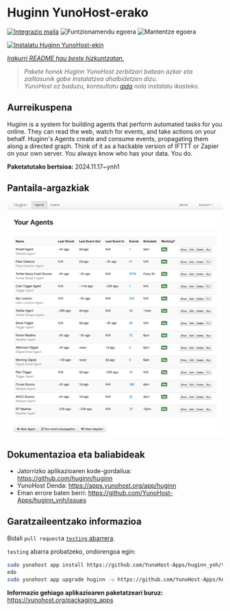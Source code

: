 <!--
Ohart ongi: README hau automatikoki sortu da <https://github.com/YunoHost/apps/tree/master/tools/readme_generator>ri esker
EZ editatu eskuz.
-->

# Huginn YunoHost-erako

[![Integrazio maila](https://dash.yunohost.org/integration/huginn.svg)](https://ci-apps.yunohost.org/ci/apps/huginn/) ![Funtzionamendu egoera](https://ci-apps.yunohost.org/ci/badges/huginn.status.svg) ![Mantentze egoera](https://ci-apps.yunohost.org/ci/badges/huginn.maintain.svg)

[![Instalatu Huginn YunoHost-ekin](https://install-app.yunohost.org/install-with-yunohost.svg)](https://install-app.yunohost.org/?app=huginn)

*[Irakurri README hau beste hizkuntzatan.](./ALL_README.md)*

> *Pakete honek Huginn YunoHost zerbitzari batean azkar eta zailtasunik gabe instalatzea ahalbidetzen dizu.*  
> *YunoHost ez baduzu, kontsultatu [gida](https://yunohost.org/install) nola instalatu ikasteko.*

## Aurreikuspena

Huginn is a system for building agents that perform automated tasks for you online. They can read the web, watch for events, and take actions on your behalf. Huginn's Agents create and consume events, propagating them along a directed graph. Think of it as a hackable version of IFTTT or Zapier on your own server. You always know who has your data. You do.

**Paketatutako bertsioa:** 2024.11.17~ynh1

## Pantaila-argazkiak

![Huginn(r)en pantaila-argazkia](./doc/screenshots/your-agents.png)

## Dokumentazioa eta baliabideak

- Jatorrizko aplikazioaren kode-gordailua: <https://github.com/huginn/huginn>
- YunoHost Denda: <https://apps.yunohost.org/app/huginn>
- Eman errore baten berri: <https://github.com/YunoHost-Apps/huginn_ynh/issues>

## Garatzaileentzako informazioa

Bidali `pull request`a [`testing` abarrera](https://github.com/YunoHost-Apps/huginn_ynh/tree/testing).

`testing` abarra probatzeko, ondorengoa egin:

```bash
sudo yunohost app install https://github.com/YunoHost-Apps/huginn_ynh/tree/testing --debug
edo
sudo yunohost app upgrade huginn -u https://github.com/YunoHost-Apps/huginn_ynh/tree/testing --debug
```

**Informazio gehiago aplikazioaren paketatzeari buruz:** <https://yunohost.org/packaging_apps>
